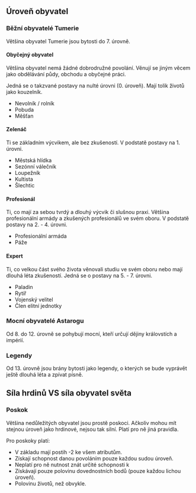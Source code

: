 ## Úroveň obyvatel

### Běžní obyvatelé Tumerie

Většina obyvatel Tumerie jsou bytosti do 7. úrovně.

#### Obyčejný obyvatel

Většina obyvatel nemá žádné dobrodružné povolání. Věnují se jiným věcem jako obdělávání půdy, obchodu a obyčejné práci.

Jedná se o takzvané postavy na nulté úrovni (0. úroveň). Mají tolik životů jako kouzelník.

- Nevolník / rolník
- Pobuda
- Měšťan

#### Zelenáč

Ti se základním výcvikem, ale bez zkušeností. V podstatě postavy na 1. úrovni.

- Městská hlídka
- Sezónní válečník
- Loupežník
- Kultista
- Šlechtic

#### Profesionál

Ti, co mají za sebou tvrdý a dlouhý výcvik či slušnou praxi. Většina profesionální armády a zkušených profesionálů ve svém oboru. V podstatě postavy na 2. - 4. úrovni.

- Profesionální armáda
- Páže

#### Expert

Ti, co velkou část svého života věnovali studiu ve svém oboru nebo mají dlouhá léta zkušeností. Jedná se o postavy na 5. - 7. úrovni.

- Paladin
- Rytíř
- Vojenský velitel
- Člen elitní jednotky

### Mocní obyvatelé Astarogu

Od 8. do 12. úrovně se pohybují mocní, kteří určují dějiny královstích a impérií.

### Legendy

Od 13. úrovně jsou brány bytosti jako legendy, o kterých se bude vyprávět ještě dlouhá léta a zpívat písně.

## Síla hrdinů VS síla obyvatel světa

### Poskok

Většina nedůležitých obyvatel jsou prostě poskoci. Ačkoliv mohou mít stejnou úroveň jako hrdinové, nejsou tak silní. Platí pro ně jiná pravidla.

Pro poskoky platí:
* V základu mají postih -2 ke všem atributům.
* Získají schopnost danou povoláním pouze každou sudou úroveň.
* Neplatí pro ně nutnost znát určité schopnosti k 
* Získávají pouze polovinu dovednostních bodů (pouze každou lichou úroveň).
* Polovinu životů, než obvykle.

### 
